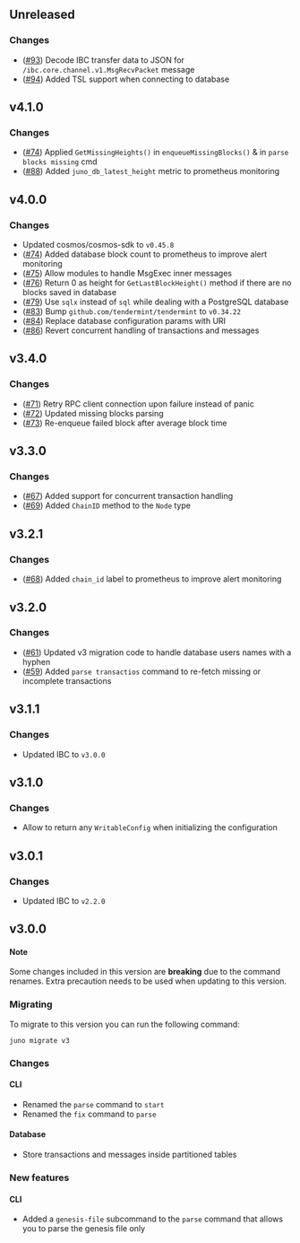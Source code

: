 ## Unreleased
### Changes
- ([\#93](https://github.com/forbole/juno/pull/93)) Decode IBC transfer data to JSON for `/ibc.core.channel.v1.MsgRecvPacket` message
- ([\#94](https://github.com/forbole/juno/pull/94)) Added TSL support when connecting to database

## v4.1.0
### Changes
- ([\#74](https://github.com/forbole/juno/pull/74)) Applied `GetMissingHeights()` in `enqueueMissingBlocks()` & in `parse blocks missing` cmd
- ([\#88](https://github.com/forbole/juno/pull/88)) Added `juno_db_latest_height` metric to prometheus monitoring

## v4.0.0
### Changes
- Updated cosmos/cosmos-sdk to `v0.45.8`
- ([\#74](https://github.com/forbole/juno/pull/74)) Added database block count to prometheus to improve alert monitoring
- ([\#75](https://github.com/forbole/juno/pull/75)) Allow modules to handle MsgExec inner messages
- ([\#76](https://github.com/forbole/juno/pull/76)) Return 0 as height for `GetLastBlockHeight()` method if there are no blocks saved in database
- ([\#79](https://github.com/forbole/juno/pull/79)) Use `sqlx` instead of `sql` while dealing with a PostgreSQL database
- ([\#83](https://github.com/forbole/juno/pull/83)) Bump `github.com/tendermint/tendermint` to `v0.34.22`
- ([\#84](https://github.com/forbole/juno/pull/84)) Replace database configuration params with URI
- ([\#86](https://github.com/forbole/juno/pull/86)) Revert concurrent handling of transactions and messages

## v3.4.0
### Changes
- ([\#71](https://github.com/forbole/juno/pull/71)) Retry RPC client connection upon failure instead of panic
- ([\#72](https://github.com/forbole/juno/pull/72)) Updated missing blocks parsing 
- ([\#73](https://github.com/forbole/juno/pull/73)) Re-enqueue failed block after average block time

## v3.3.0
### Changes
- ([\#67](https://github.com/forbole/juno/pull/67)) Added support for concurrent transaction handling
- ([\#69](https://github.com/forbole/juno/pull/69)) Added `ChainID` method to the `Node` type

## v3.2.1
### Changes
- ([\#68](https://github.com/forbole/juno/pull/68)) Added `chain_id` label to prometheus to improve alert monitoring 

## v3.2.0
### Changes
- ([\#61](https://github.com/forbole/juno/pull/61)) Updated v3 migration code to handle database users names with a hyphen 
- ([\#59](https://github.com/forbole/juno/pull/59)) Added `parse transactios` command to re-fetch missing or incomplete transactions

## v3.1.1
### Changes
- Updated IBC to `v3.0.0`

## v3.1.0
### Changes
- Allow to return any `WritableConfig` when initializing the configuration

## v3.0.1
### Changes
- Updated IBC to `v2.2.0`

## v3.0.0
#### Note
Some changes included in this version are **breaking** due to the command renames. Extra precaution needs to be used when updating to this version.

### Migrating
To migrate to this version you can run the following command: 
```
juno migrate v3
```

### Changes 
#### CLI
- Renamed the `parse` command to `start`
- Renamed the `fix` command to `parse`

#### Database
- Store transactions and messages inside partitioned tables

### New features
#### CLI
- Added a `genesis-file` subcommand to the `parse` command that allows you to parse the genesis file only
